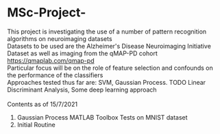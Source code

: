 # MSc-Project-

This project is investigating the use of a number of pattern recognition algorithms on neuroimaging datasets \
Datasets to be used are the Alzheimer's Disease Neuroimaging Initiative Dataset as well as imaging from the qMAP-PD cohort https://qmaplab.com/qmap-pd \
Particular focus will be on the role of feature selection and confounds on the performance of the classifiers \
Approaches tested thus far are: SVM, Gaussian Process. TODO Linear Discriminant Analysis, Some deep learning approach \
\
Contents as of 15/7/2021 
1. Gaussian Process MATLAB Toolbox Tests on MNIST dataset 
3. Initial Routine 
